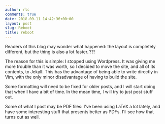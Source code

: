 ```yaml
---
author: rlc
comments: true
date: 2018-09-11 14:42:36+00:00
layout: post
slug: Reboot
title: reboot
---
```

Readers of this blog may wonder what happened: the layout is completely different, but the thing is also a lot faster..??!

The reason for this is simple: I stopped using Wordpress. It was giving me more trouble than it was worth, so I decided to move the site, and all of its contents, to Jekyll. This has the advantage of being able to write directly in Vim, with the only minor disadvantage of having to build the site.

Some formatting will need to be fixed for older posts, and I will start doing that when I have a bit of time. In the mean time, I will try to just post stuff out.

Some of what I post may be PDF files: I've been using LaTeX a lot lately, and have some interesting stuff that presents better as PDFs. I'll see how that turns out as well.

